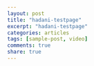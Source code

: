 ```yaml
---
layout: post
title: "hadani-testpage"
excerpt: "hadani-testpage"
categories: articles
tags: [sample-post, video]
comments: true
share: true
---
```

<div class="apester-media" data-media-id="5f5757f8ba620142facc5b0d" height="512"></div><script async src="https://static.apester.com/js/sdk/latest/apester-sdk.js"></script>
